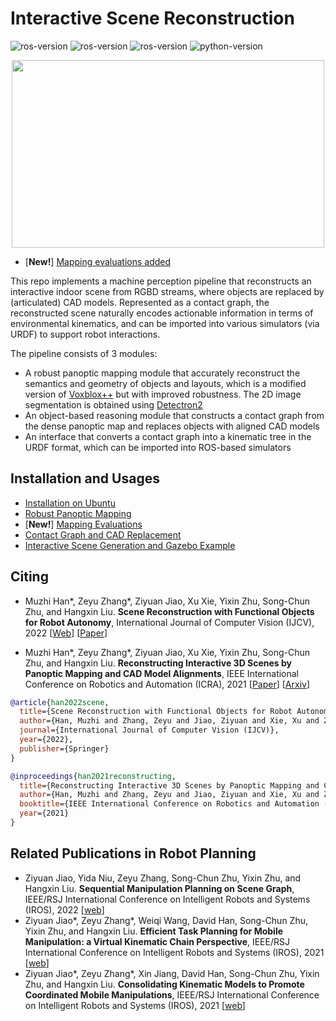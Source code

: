 # Interactive Scene Reconstruction

![ros-version](https://img.shields.io/badge/ubuntu%2016.04+ROS%20kinetic-passing-brightgreen)
![ros-version](https://img.shields.io/badge/ubuntu%2018.04+ROS%20melodic-passing-brightgreen)
![ros-version](https://img.shields.io/badge/ubuntu%2020.04+ROS%20noetic-passing-brightgreen)
![python-version](https://img.shields.io/badge/Python-3.7%2B-blue)

<p align="center">
  <img width="500" height="300" src="assets/motivation.jpg">
</p>

- [**New!**] [Mapping evaluations added](assets/EVALUATION.md) 

This repo implements a machine perception pipeline that reconstructs an interactive indoor scene from RGBD streams, where objects are replaced by (articulated) CAD models. Represented as a contact graph, the reconstructed scene naturally encodes actionable information in terms of environmental kinematics, and can be imported into various simulators (via URDF) to support robot interactions.

The pipeline consists of 3 modules:
- A robust panoptic mapping module that accurately reconstruct the semantics and geometry of objects and layouts, which is a modified version of [Voxblox++](https://github.com/ethz-asl/voxblox-plusplus) but with improved robustness. The 2D image segmentation is obtained using [Detectron2](https://github.com/facebookresearch/detectron2)
- An object-based reasoning module that constructs a contact graph from the dense panoptic map and replaces objects with aligned CAD models
- An interface that converts a contact graph into a kinematic tree in the URDF format, which can be imported into ROS-based simulators

## Installation and Usages

- [Installation on Ubuntu](assets/INSTALL.md)
- [Robust Panoptic Mapping](mapping/)
- [**New!**] [Mapping Evaluations](assets/EVALUATION.md) 
- [Contact Graph and CAD Replacement](cad_replacement/)
- [Interactive Scene Generation and Gazebo Example](interactive_scene/)


## Citing

- Muzhi Han\*, Zeyu Zhang\*, Ziyuan Jiao, Xu Xie, Yixin Zhu, Song-Chun Zhu, and Hangxin Liu. **Scene Reconstruction with Functional Objects for Robot Autonomy**, International Journal of Computer Vision (IJCV), 2022  [[Web](https://sites.google.com/view/ijcv2022-reconstruction)] [[Paper](https://yzhu.io/publication/scenereconstruction2022ijcv/paper.pdf)]

- Muzhi Han\*, Zeyu Zhang\*, Ziyuan Jiao, Xu Xie, Yixin Zhu, Song-Chun Zhu, and Hangxin Liu. **Reconstructing Interactive 3D Scenes by Panoptic Mapping and CAD Model Alignments**, IEEE International Conference on Robotics and Automation (ICRA), 2021 [[Paper](https://yzhu.io/publication/scenereconstruction2021icra/paper.pdf)] [[Arxiv](https://arxiv.org/abs/2103.16095)]

```bibtex
@article{han2022scene,
  title={Scene Reconstruction with Functional Objects for Robot Autonomy},
  author={Han, Muzhi and Zhang, Zeyu and Jiao, Ziyuan and Xie, Xu and Zhu, Yixin and Zhu, Song-Chun and Liu, Hangxin},
  journal={International Journal of Computer Vision (IJCV)},
  year={2022},
  publisher={Springer}
}

@inproceedings{han2021reconstructing,
  title={Reconstructing Interactive 3D Scenes by Panoptic Mapping and CAD Model Alignments},
  author={Han, Muzhi and Zhang, Zeyu and Jiao, Ziyuan and Xie, Xu and Zhu, Yixin and Zhu, Song-Chun and Liu, Hangxin},
  booktitle={IEEE International Conference on Robotics and Automation (ICRA)},
  year={2021}
}
```

## Related Publications in Robot Planning

- Ziyuan Jiao, Yida Niu, Zeyu Zhang, Song-Chun Zhu, Yixin Zhu, and Hangxin Liu. **Sequential Manipulation Planning on Scene Graph**, IEEE/RSJ International Conference on Intelligent Robots and Systems (IROS), 2022 [[web](https://sites.google.com/view/planning-on-graph/home)]
- Ziyuan Jiao\*, Zeyu Zhang\*, Weiqi Wang, David Han, Song-Chun Zhu, Yixin Zhu, and Hangxin Liu. **Efficient Task Planning for Mobile Manipulation: a Virtual Kinematic Chain Perspective**, IEEE/RSJ International Conference on Intelligent Robots and Systems (IROS), 2021 [[web](https://sites.google.com/view/iros2021-vkc/home/vkc-task?authuser=0)]
- Ziyuan Jiao\*, Zeyu Zhang\*, Xin Jiang, David Han, Song-Chun Zhu, Yixin Zhu, and Hangxin Liu. **Consolidating Kinematic Models to Promote Coordinated Mobile Manipulations**, IEEE/RSJ International Conference on Intelligent Robots and Systems (IROS), 2021 [[web](https://sites.google.com/view/iros2021-vkc/home/vkc-motion?authuser=0)]



